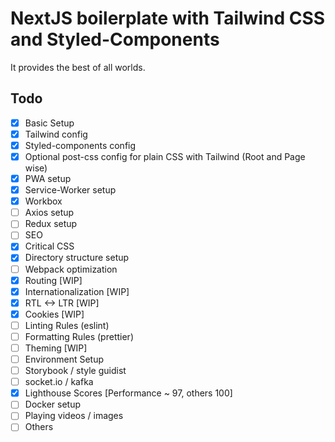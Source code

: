 # NextJS boilerplate with Tailwind CSS and Styled-Components

It provides the best of all worlds.

## Todo

- [x] Basic Setup
- [x] Tailwind config
- [x] Styled-components config
- [x] Optional post-css config for plain CSS with Tailwind (Root and Page wise)
- [x] PWA setup
- [x] Service-Worker setup
- [x] Workbox
- [ ] Axios setup
- [ ] Redux setup
- [ ] SEO
- [x] Critical CSS
- [x] Directory structure setup
- [ ] Webpack optimization
- [x] Routing [WIP]
- [x] Internationalization [WIP]
- [x] RTL <-> LTR [WIP]
- [x] Cookies [WIP]
- [ ] Linting Rules (eslint)
- [ ] Formatting Rules (prettier)
- [ ] Theming [WIP]
- [ ] Environment Setup
- [ ] Storybook / style guidist
- [ ] socket.io / kafka
- [x] Lighthouse Scores [Performance ~ 97, others 100]
- [ ] Docker setup
- [ ] Playing videos / images
- [ ] Others
